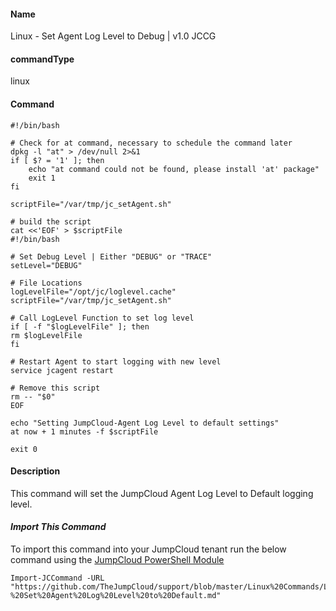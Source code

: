 #### Name

Linux - Set Agent Log Level to Debug | v1.0 JCCG

#### commandType

linux

#### Command

```
#!/bin/bash

# Check for at command, necessary to schedule the command later
dpkg -l "at" > /dev/null 2>&1
if [ $? = '1' ]; then
    echo "at command could not be found, please install 'at' package"
    exit 1
fi

scriptFile="/var/tmp/jc_setAgent.sh"

# build the script
cat <<'EOF' > $scriptFile
#!/bin/bash

# Set Debug Level | Either "DEBUG" or "TRACE"
setLevel="DEBUG"

# File Locations
logLevelFile="/opt/jc/loglevel.cache"
scriptFile="/var/tmp/jc_setAgent.sh"

# Call LogLevel Function to set log level
if [ -f "$logLevelFile" ]; then
rm $logLevelFile
fi

# Restart Agent to start logging with new level
service jcagent restart

# Remove this script
rm -- "$0"
EOF

echo "Setting JumpCloud-Agent Log Level to default settings"
at now + 1 minutes -f $scriptFile

exit 0
```

#### Description

This command will set the JumpCloud Agent Log Level to Default logging level.

#### *Import This Command*

To import this command into your JumpCloud tenant run the below command using the [JumpCloud PowerShell Module](https://github.com/TheJumpCloud/support/wiki/Installing-the-JumpCloud-PowerShell-Module)

```
Import-JCCommand -URL "https://github.com/TheJumpCloud/support/blob/master/Linux%20Commands/Linux%20-%20Set%20Agent%20Log%20Level%20to%20Default.md"
```
